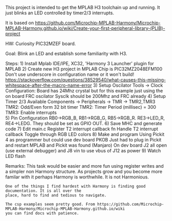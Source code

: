 This project is intended to get the MPLAB H3 toolchain up and running. It just blinks an LED controlled by timer2/3 interrupts. 

It is based on https://github.com/Microchip-MPLAB-Harmony/Microchip-MPLAB-Harmony.github.io/wiki/Create-your-first-peripheral-library-(PLIB)-project

HW: Curiosity PIC32MZEF board.

Goal: Blink an LED and establish some familiarity with H3.

Steps:
	1) Install Mplab IDE/IPE, XC32, 'Harmony 3 Launcher' plugin for MPLAB
	2) Create new H3 project in MPLAB
		Chip is PIC32MZ2048EFM100
		Don't use underscore in configuration name or it won't build!
		https://stackoverflow.com/questions/38529540/what-causes-this-missing-whitespace-after-the-macro-name-error
	3) Setup Oscilator
		Tools -> Clock Configuration:
		Board has 24Mhz crystal but for this example just using the on board FRC oscilator
		Sysclk should be 200Mhz and FRC already
	4) Setup Timer 2/3
		Available Components -> Peripherals -> TMR -> TMR2,TMR3
		TMR2: Odd/Even form 32 bit timer
		TMR2: Timer Period (millisec) = 300
		TMR3: Enable interrupts		
	5) Pin Configuration
		RB0->RGB_B, RB1->RGB_G, RB5->RGB_R. RE3->LED_R, RE4->LEDG. They should be set as GPIO OUT.
	6) Save MHC and generate code
	7) Edit main.c
		Register T2 interrupt callback fn
		Handle T2 interrupt callback
		Toggle through RGB LED colors
	8) Make and program
		Using Pickit 4 as programmer but could use dev board PKOB
		Just had to plug in Pickit and restart MPLAB and Pickit was found (Manjaro)
		On dev board J2 all open (use external debugger) and J8 vin to use vbus of J12 as power
	9) Watch LED flash

Remarks:
	This task would be easier and more fun using register writes and a simpler non Harmony structure.
	As projects grow and you become more familar with it perhaps Harmony is worthwhile. It is not Harmonious.

	One of the things I find hardest with Harmony is finding good documentation. It is all over the
	place, hard to find and tedious to navigate.

	The csp examples seem pretty good. From https://github.com/Microchip-MPLAB-Harmony/Microchip-MPLAB-Harmony.github.io/wiki
	you can find docs with patience.

